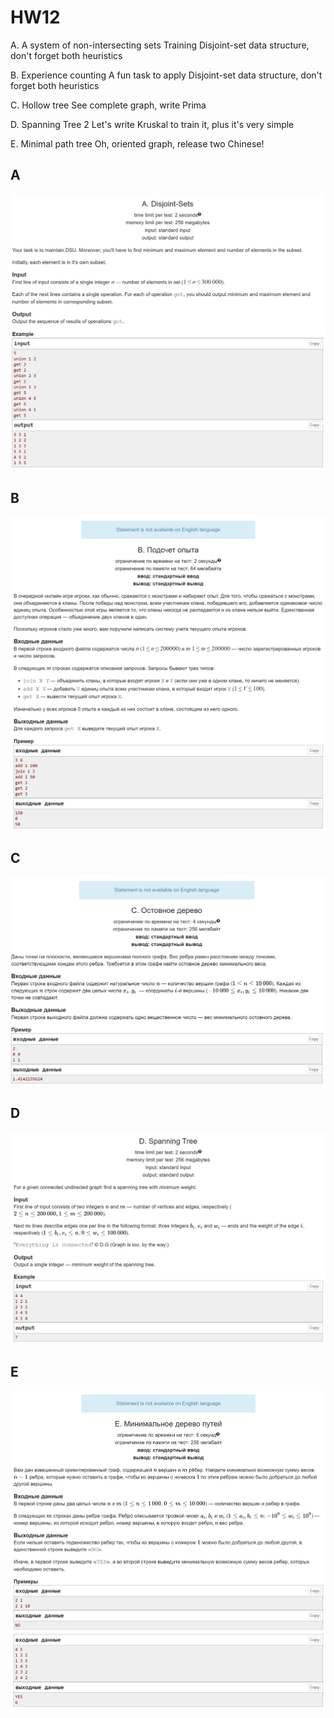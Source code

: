# HW12

A. A system of non-intersecting sets Training Disjoint-set data structure, don't forget both heuristics

B. Experience counting A fun task to apply Disjoint-set data structure, don't forget both heuristics

C. Hollow tree See complete graph, write Prima

D. Spanning Tree 2 Let's write Kruskal to train it, plus it's very simple

E. Minimal path tree Oh, oriented graph, release two Chinese!

## A

![A](Problems_screenshots/A.jpg)

## B

![B](Problems_screenshots/B.jpg)

## C

![C](Problems_screenshots/C.jpg)

## D

![D](Problems_screenshots/D.jpg)

## E

![E](Problems_screenshots/E.jpg)
